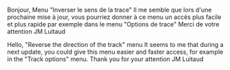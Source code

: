 Bonjour,
Menu "Inverser le sens de la trace"
Il me semble que lors d'une prochaine mise à jour, vous pourriez donner
à ce menu un accès plus facile et plus rapide par exemple dans le menu
"Options de trace"
Merci de votre attention
JM Luitaud

Hello,
"Reverse the direction of the track" menu
It seems to me that during a next update, you could give this menu
easier and faster access, for example in the "Track options" menu.
Thank you for your attention
JM Luitaud
